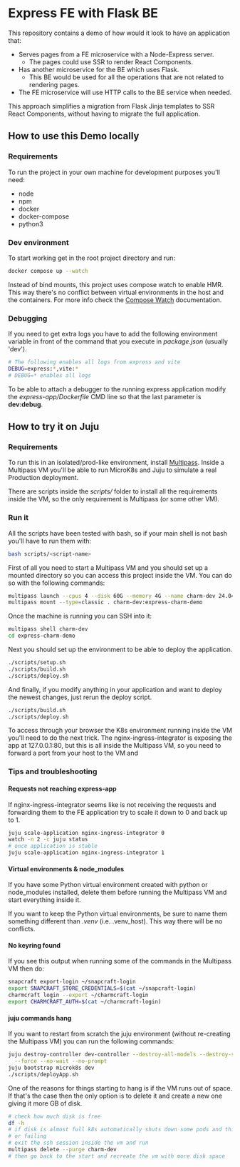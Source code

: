 # Express FE with Flask BE

This repository contains a demo of how would it look to have an application that:

- Serves pages from a FE microservice with a Node-Express server.
  - The pages could use SSR to render React Components.
- Has another microservice for the BE which uses Flask.
  - This BE would be used for all the operations that are not related to rendering pages.
- The FE microservice will use HTTP calls to the BE service when needed.

This approach simplifies a migration from Flask Jinja templates to SSR React Components,
without having to migrate the full application.

## How to use this Demo locally

### Requirements

To run the project in your own machine for development purposes you'll need:

- node
- npm
- docker
- docker-compose
- python3

### Dev environment

To start working get in the root project directory and run:

```bash
docker compose up --watch
```

Instead of bind mounts, this project uses compose watch to enable HMR.
This way there's no conflict between virtual environments in the host and the containers.
For more info check the [Compose Watch](https://docs.docker.com/compose/how-tos/file-watch/)
documentation.

### Debugging

If you need to get extra logs you have to add the following environment variable in front of
the command that you execute in _package.json_ (usually 'dev').

```bash
# The following enables all logs from express and vite
DEBUG=express:*,vite:*
# DEBUG=* enables all logs
```

To be able to attach a debugger to the running express application modify the _express-app/Dockerfile_
CMD line so that the last parameter is **dev:debug**.

## How to try it on Juju

### Requirements

To run this in an isolated/prod-like environment, install [Multipass](https://canonical.com/multipass).
Inside a Multipass VM you'll be able to run MicroK8s and Juju to simulate a real Production deployment.

There are scripts inside the _scripts/_ folder to install all the requirements inside the VM, so the
only requirement is Multipass (or some other VM).

### Run it

All the scripts have been tested with bash, so if your main shell is not bash you'll
have to run them with:

```sh
bash scripts/<script-name>
```

First of all you need to start a Multipass VM and you should set up a mounted directory so you can
access this project inside the VM. You can do so with the following commands:

```sh
multipass launch --cpus 4 --disk 60G --memory 4G --name charm-dev 24.04
multipass mount --type=classic . charm-dev:express-charm-demo
```

Once the machine is running you can SSH into it:

```sh
multipass shell charm-dev
cd express-charm-demo
```

Next you should set up the environment to be able to deploy the application.

```sh
./scripts/setup.sh
./scripts/build.sh
./scripts/deploy.sh
```

And finally, if you modify anything in your application and want to deploy the
newest changes, just rerun the deploy script.

```sh
./scripts/build.sh
./scripts/deploy.sh
```

To access through your browser the K8s environment running inside the VM you'll
need to do the next trick. The nginx-ingress-integrator is exposing the app at
127.0.0.1:80, but this is all inside the Multipass VM, so you need to forward a
port from your host to the VM and

### Tips and troubleshooting

#### Requests not reaching express-app

If nginx-ingress-integrator seems like is not receiving the requests and forwarding them to the
FE application try to scale it down to 0 and back up to 1.

```sh
juju scale-application nginx-ingress-integrator 0
watch -n 2 -c juju status
# once application is stable
juju scale-application nginx-ingress-integrator 1
```

#### Virtual environments & node_modules

If you have some Python virtual environment created with python or node_modules installed,
delete them before running the Multipass VM and start everything inside it.

If you want to keep the Python virtual environments, be sure to name them something different
than _.venv_ (i.e. .venv_host). This way there will be no conflicts.

#### No keyring found

If you see this output when running some of the commands in the Multipass VM then do:

```sh
snapcraft export-login ~/snapcraft-login
export SNAPCRAFT_STORE_CREDENTIALS=$(cat ~/snapcraft-login)
charmcraft login --export ~/charmcraft-login
export CHARMCRAFT_AUTH=$(cat ~/charmcraft-login)
```

#### juju commands hang

If you want to restart from scratch the juju environment (without re-creating the Multipass VM)
you can run the following commands:

```sh
juju destroy-controller dev-controller --destroy-all-models --destroy-storage \
  --force --no-wait --no-prompt
juju bootstrap microk8s dev
./scripts/deployApp.sh
```

One of the reasons for things starting to hang is if the VM runs out of space. If that's the
case then the only option is to delete it and create a new one giving it more GB of disk.

```sh
# check how much disk is free
df -h
# if disk is almost full k8s automatically shuts down some pods and things start hanging
# or failing
# exit the ssh session inside the vm and run
multipass delete --purge charm-dev
# then go back to the start and recreate the vm with more disk space
```
